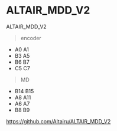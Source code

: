 # ALTAIR_MDD_V2
ALTAIR_MDD_V2

> encoder
 * A0 A1
 * B3 A5
 * B6 B7
 * C5 C7

> MD
 * B14 B15
 * A8 A11
 * A6 A7
 * B8 B9
   
https://github.com/Altairu/ALTAIR_MDD_V2
